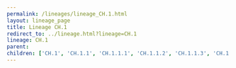 ```yaml
---
permalink: /lineages/lineage_CH.1.html
layout: lineage_page
title: Lineage CH.1
redirect_to: ../lineage.html?lineage=CH.1
lineage: CH.1
parent: 
children: ['CH.1', 'CH.1.1', 'CH.1.1.1', 'CH.1.1.2', 'CH.1.1.3', 'CH.1.1.4', 'CH.1.1.5', 'CH.1.1.6', 'CH.1.1.7', 'CH.1.1.8', 'CH.1.1.9']
---
```

